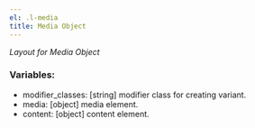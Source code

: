 ```yaml
---
el: .l-media
title: Media Object
---
```


_Layout for Media Object_

### Variables:

- modifier_classes: [string] modifier class for creating variant.
- media: [object] media element.
- content: [object] content element.
